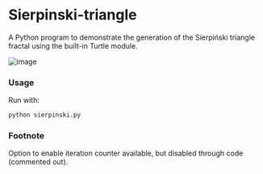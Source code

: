 # Sierpinski-triangle

A Python program to demonstrate the generation of the Sierpiński triangle fractal using the built-in Turtle module.

![image](https://github.com/talhaahussain/Sierpinski-triangle/assets/73853725/081db3d4-592a-4cfc-9650-f55bc74ae99a)

### Usage

Run with:
```bash
python sierpinski.py
```

### Footnote
Option to enable iteration counter available, but disabled through code (commented out).
